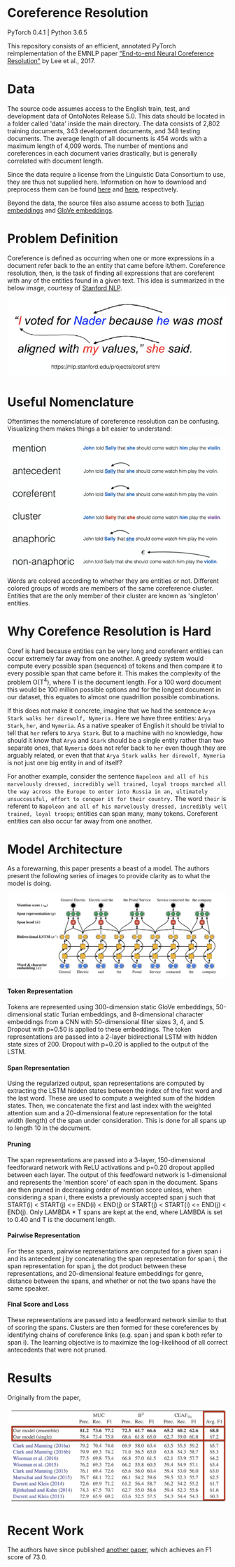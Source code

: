 # Coreference Resolution
PyTorch 0.4.1 | Python 3.6.5

This repository consists of an efficient, annotated PyTorch reimplementation of the EMNLP paper ["End-to-end Neural Coreference Resolution"](https://arxiv.org/pdf/1707.07045.pdf) by Lee et al., 2017.

# Data
The source code assumes access to the English train, test, and development data of OntoNotes Release 5.0. This data should be located in a folder called 'data' inside the main directory. The data consists of 2,802 training documents, 343 development documents, and 348 testing documents. The average length of all documents is 454 words with a maximum length of 4,009 words. The number of mentions and coreferences in each document varies drastically, but is generally correlated with document length.

Since the data require a license from the Linguistic Data Consortium to use, they are thus not supplied here. Information on how to download and preprocess them can be found [here](http://conll.cemantix.org/2012/data.html) and [here](https://catalog.ldc.upenn.edu/ldc2013t19), respectively.

Beyond the data, the source files also assume access to both [Turian embeddings](http://metaoptimize.s3.amazonaws.com/hlbl-embeddings-ACL2010/hlbl-embeddings-scaled.EMBEDDING_SIZE=50.txt.gz) and [GloVe embeddings](http://nlp.stanford.edu/data/glove.6B.zip).

# Problem Definition
Coreference is defined as occurring when one or more expressions in a document refer back to the an entity that came before it/them. Coreference resolution, then, is the task of finding all expressions that are coreferent with any of the entities found in a given text. This idea is summarized in the below image, courtesy of [Stanford NLP](https://nlp.stanford.edu/projects/coref.shtml).

![](/imgs/problem_intro.png)

# Useful Nomenclature

Oftentimes the nomenclature of coreference resolution can be confusing. Visualizing them makes things a bit easier to understand:

![](/imgs/nomenclature.png)

Words are colored according to whether they are entities or not. Different colored groups of words are members of the same coreference cluster. Entities that are the only member of their cluster are known as 'singleton' entities.

# Why Corefence Resolution is Hard

Coref is hard because entities can be very long and coreferent entities can occur extremely far away from one another. A greedy system would compute every possible span (sequence) of tokens and then compare it to every possible span that came before it. This makes the complexity of the problem O(T<sup>4</sup>), where T is the document length. For a 100 word document this would be 100 million possible options and for the longest document in our dataset, this equates to almost one quadrillion possible combinations.

If this does not make it concrete, imagine that we had the sentence ```Arya Stark walks her direwolf, Nymeria.``` Here we have three entities: ```Arya Stark```, ```her```, and ```Nymeria```. As a native speaker of English it should be trivial to tell that ```her``` refers to ```Arya Stark```. But to a machine with no knowledge, how should it know that ```Arya``` and ```Stark``` should be a single entity rather than two separate ones, that ```Nymeria``` does not refer back to ```her``` even though they are arguably related, or even that that ```Arya Stark walks her direwolf, Nymeria``` is not just one big entity in and of itself?

For another example, consider the sentence ```Napoleon and all of his marvelously dressed, incredibly well trained, loyal troops marched all the way across the Europe to enter into Russia in an, ultimately unsuccessful, effort to conquer it for their country.``` The word ```their``` is referent to ```Napoleon and all of his marvelously dressed, incredibly well trained, loyal troops```; entities can span many, many tokens. Coreferent entities can also occur far away from one another.

# Model Architecture

As a forewarning, this paper presents a beast of a model. The authors present the following series of images to provide clarity as to what the model is doing.

![](/imgs/architecture.png)

#### Token Representation ####
Tokens are represented using 300-dimension static GloVe embeddings, 50-dimensional static Turian embeddings, and 8-dimensional character embeddings from a CNN with 50-dimensional filter sizes 3, 4, and 5. Dropout with p=0.50 is applied to these embeddings. The token representations are passed into a 2-layer bidirectional LSTM with hidden state sizes of 200. Dropout with p=0.20 is applied to the output of the LSTM.

#### Span Representation ####
Using the regularized output, span representations are computed by extracting the LSTM hidden states between the index of the first word and the last word. These are used to compute a weighted sum of the hidden states. Then, we concatenate the first and last index with the weighted attention sum and a 20-dimensional feature representation for the total width (length) of the span under consideration. This is done for all spans up to length 10 in the document.

#### Pruning ####
The span representations are passed into a 3-layer, 150-dimensional feedforward network with ReLU activations and p=0.20 dropout applied between each layer. The output of this feedfoward network is 1-dimensional and represents the 'mention score' of each span in the document. Spans are then pruned in decreasing order of mention score unless, when considering a span i, there exists a previously accepted span j such that START(i) < START(j) <= END(i) < END(j) or START(j) < START(i) <= END(j) < END(j). Only LAMBDA * T spans are kept at the end, where LAMBDA is set to 0.40 and T is the document length.

#### Pairwise Representation ####
For these spans, pairwise representations are computed for a given span i and its antecedent j by concatenating the span representation for span i, the span representation for span j, the dot product between these representations, and 20-dimensional feature embeddings for genre, distance between the spans, and whether or not the two spans have the same speaker.

#### Final Score and Loss ####
These representations are passed into a feedforward network similar to that of scoring the spans. Clusters are then formed for these coreferences by identifying chains of coreference links (e.g. span j and span k both refer to span i). The learning objective is to maximize the log-likelihood of all correct antecedents that were not pruned.

# Results
Originally from the paper,

![](/imgs/results.png)

# Recent Work

The authors have since published [another paper](https://arxiv.org/abs/1804.05392), which achieves an F1 score of 73.0.
